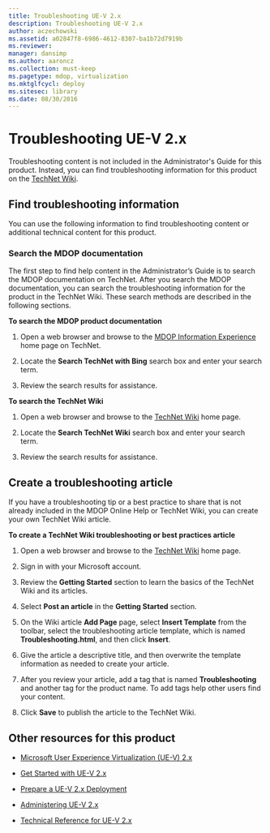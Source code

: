 ```yaml
---
title: Troubleshooting UE-V 2.x
description: Troubleshooting UE-V 2.x
author: aczechowski
ms.assetid: a02847f8-6986-4612-8307-ba1b72d7919b
ms.reviewer: 
manager: dansimp
ms.author: aaroncz
ms.collection: must-keep
ms.pagetype: mdop, virtualization
ms.mktglfcycl: deploy
ms.sitesec: library
ms.date: 08/30/2016
---
```



# Troubleshooting UE-V 2.x


Troubleshooting content is not included in the Administrator's Guide for this product. Instead, you can find troubleshooting information for this product on the [TechNet Wiki](https://go.microsoft.com/fwlink/p/?LinkId=224905).

## Find troubleshooting information


You can use the following information to find troubleshooting content or additional technical content for this product.

### Search the MDOP documentation

The first step to find help content in the Administrator’s Guide is to search the MDOP documentation on TechNet. After you search the MDOP documentation, you can search the troubleshooting information for the product in the TechNet Wiki. These search methods are described in the following sections.

**To search the MDOP product documentation**

1.  Open a web browser and browse to the [MDOP Information Experience](https://go.microsoft.com/fwlink/p/?LinkId=236032) home page on TechNet.

2.  Locate the **Search TechNet with Bing** search box and enter your search term.

3.  Review the search results for assistance.

**To search the TechNet Wiki**

1.  Open a web browser and browse to the [TechNet Wiki](https://go.microsoft.com/fwlink/p/?LinkId=224905) home page.

2.  Locate the **Search TechNet Wiki** search box and enter your search term.

3.  Review the search results for assistance.

## Create a troubleshooting article


If you have a troubleshooting tip or a best practice to share that is not already included in the MDOP Online Help or TechNet Wiki, you can create your own TechNet Wiki article.

**To create a TechNet Wiki troubleshooting or best practices article**

1.  Open a web browser and browse to the [TechNet Wiki](https://go.microsoft.com/fwlink/p/?LinkId=224905) home page.

2.  Sign in with your Microsoft account.

3.  Review the **Getting Started** section to learn the basics of the TechNet Wiki and its articles.

4.  Select **Post an article** in the **Getting Started** section.

5.  On the Wiki article **Add Page** page, select **Insert Template** from the toolbar, select the troubleshooting article template, which is named **Troubleshooting.html**, and then click **Insert**.

6.  Give the article a descriptive title, and then overwrite the template information as needed to create your article.

7.  After you review your article, add a tag that is named **Troubleshooting** and another tag for the product name. To add tags help other users find your content.

8.  Click **Save** to publish the article to the TechNet Wiki.

## Other resources for this product


-   [Microsoft User Experience Virtualization (UE-V) 2.x](index.md)

-   [Get Started with UE-V 2.x](get-started-with-ue-v-2x-new-uevv2.md)

-   [Prepare a UE-V 2.x Deployment](prepare-a-ue-v-2x-deployment-new-uevv2.md)

-   [Administering UE-V 2.x](administering-ue-v-2x-new-uevv2.md)

-   [Technical Reference for UE-V 2.x](technical-reference-for-ue-v-2x-both-uevv2.md)






 

 





